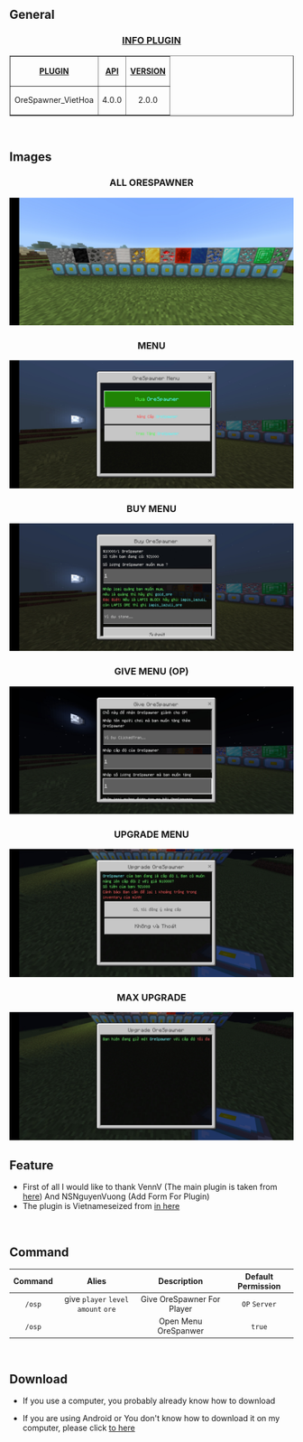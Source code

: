 ## General
<h3 align="center"><u>INFO PLUGIN</u></h3>
<table border="1" align="center">
<tr>
<th><p><u>PLUGIN</u></p></th>
<th><p><u>API</u></p></th>
<th><p><u>VERSION</u></p></th>
</tr>
<tr>
<td align="center">
<p>OreSpawner_VietHoa</p>
</td>
<td align="center">
<p>4.0.0</p>
</td>
<td align="center">
<p>2.0.0</p>
</td>
</tr>
</table>
<br>

## Images
<h3 align="center">ALL ORESPAWNER</h3>
<img src="https://github.com/Clickedtran/OreSpawner_VietHoa/blob/Master/image/all_ore_spawner.jpg">
<br>
<h3 align="center">MENU</h3>
<img src="https://github.com/Clickedtran/OreSpawner_VietHoa/blob/Master/image/orespawner_menu.jpg">
<br>
<h3 align="center">BUY MENU</h3>
<img src="https://github.com/Clickedtran/OreSpawner_VietHoa/blob/Master/image/orespawner_buy.jpg">
<br>
<h3 align="center">GIVE MENU (OP)</h3>
<img src="https://github.com/Clickedtran/OreSpawner_VietHoa/blob/Master/image/orespawner_give.jpg">
<br>
<h3 align="center">UPGRADE MENU</h3>
<img src="https://github.com/Clickedtran/OreSpawner_VietHoa/blob/Master/image/orespawner_upgrade.jpg">
<br>
<h3 align="center">MAX UPGRADE</h3>
<img src="https://github.com/Clickedtran/OreSpawner_VietHoa/blob/Master/image/orespawner_max_upgrade.jpg">
<br>

## Feature 
- First of all I would like to thank VennV (The main plugin is taken from <a href="https://github.com/VennDev/OreSpawner/">here</a>) And NSNguyenVuong (Add Form For Plugin)
- The plugin is Vietnameseized from <a href="https://github.com/NovaStark1234/OreSpawnerModify">in here</a>
<br>

## Command 

| **Command** | **Alies** | **Description** | **Default Permission**|
| :-----: | :-----: | :-----: | :-----: |
| `/osp` | give `player` `level` `amount` `ore` | Give OreSpawner For Player | `OP` `Server` |
| `/osp` | | Open Menu OreSpanwer | `true`

<br>

## Download

- If you use a computer, you probably already know how to download


- If you are using Android or You don't know how to download it on my computer, please click <a href="https://github.com/Clickedtran/OreSpawner_VietHoa/archive/refs/heads/Master.zip">to here</a>


